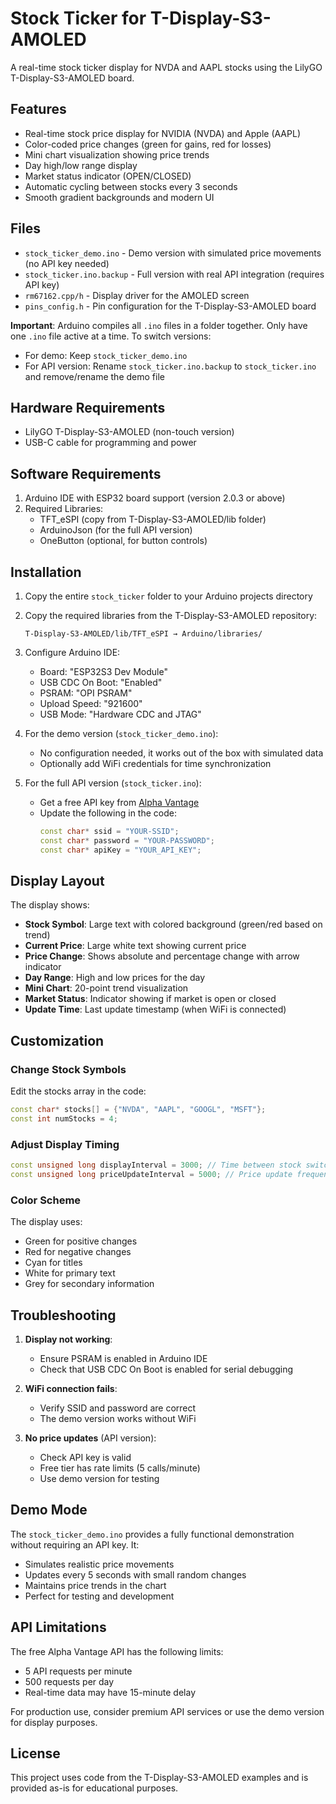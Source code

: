 # Stock Ticker for T-Display-S3-AMOLED

A real-time stock ticker display for NVDA and AAPL stocks using the LilyGO T-Display-S3-AMOLED board.

## Features

- Real-time stock price display for NVIDIA (NVDA) and Apple (AAPL)
- Color-coded price changes (green for gains, red for losses)
- Mini chart visualization showing price trends
- Day high/low range display
- Market status indicator (OPEN/CLOSED)
- Automatic cycling between stocks every 3 seconds
- Smooth gradient backgrounds and modern UI

## Files

- `stock_ticker_demo.ino` - Demo version with simulated price movements (no API key needed)
- `stock_ticker.ino.backup` - Full version with real API integration (requires API key)
- `rm67162.cpp/h` - Display driver for the AMOLED screen
- `pins_config.h` - Pin configuration for the T-Display-S3-AMOLED board

**Important**: Arduino compiles all `.ino` files in a folder together. Only have one `.ino` file active at a time. To switch versions:
- For demo: Keep `stock_ticker_demo.ino`
- For API version: Rename `stock_ticker.ino.backup` to `stock_ticker.ino` and remove/rename the demo file

## Hardware Requirements

- LilyGO T-Display-S3-AMOLED (non-touch version)
- USB-C cable for programming and power

## Software Requirements

1. Arduino IDE with ESP32 board support (version 2.0.3 or above)
2. Required Libraries:
   - TFT_eSPI (copy from T-Display-S3-AMOLED/lib folder)
   - ArduinoJson (for the full API version)
   - OneButton (optional, for button controls)

## Installation

1. Copy the entire `stock_ticker` folder to your Arduino projects directory

2. Copy the required libraries from the T-Display-S3-AMOLED repository:
   ```
   T-Display-S3-AMOLED/lib/TFT_eSPI → Arduino/libraries/
   ```

3. Configure Arduino IDE:
   - Board: "ESP32S3 Dev Module"
   - USB CDC On Boot: "Enabled"
   - PSRAM: "OPI PSRAM"
   - Upload Speed: "921600"
   - USB Mode: "Hardware CDC and JTAG"

4. For the demo version (`stock_ticker_demo.ino`):
   - No configuration needed, it works out of the box with simulated data
   - Optionally add WiFi credentials for time synchronization

5. For the full API version (`stock_ticker.ino`):
   - Get a free API key from [Alpha Vantage](https://www.alphavantage.co/support/#api-key)
   - Update the following in the code:
     ```cpp
     const char* ssid = "YOUR-SSID";
     const char* password = "YOUR-PASSWORD";
     const char* apiKey = "YOUR_API_KEY";
     ```

## Display Layout

The display shows:
- **Stock Symbol**: Large text with colored background (green/red based on trend)
- **Current Price**: Large white text showing current price
- **Price Change**: Shows absolute and percentage change with arrow indicator
- **Day Range**: High and low prices for the day
- **Mini Chart**: 20-point trend visualization
- **Market Status**: Indicator showing if market is open or closed
- **Update Time**: Last update timestamp (when WiFi is connected)

## Customization

### Change Stock Symbols
Edit the stocks array in the code:
```cpp
const char* stocks[] = {"NVDA", "AAPL", "GOOGL", "MSFT"};
const int numStocks = 4;
```

### Adjust Display Timing
```cpp
const unsigned long displayInterval = 3000; // Time between stock switches (ms)
const unsigned long priceUpdateInterval = 5000; // Price update frequency (ms)
```

### Color Scheme
The display uses:
- Green for positive changes
- Red for negative changes
- Cyan for titles
- White for primary text
- Grey for secondary information

## Troubleshooting

1. **Display not working**: 
   - Ensure PSRAM is enabled in Arduino IDE
   - Check that USB CDC On Boot is enabled for serial debugging

2. **WiFi connection fails**:
   - Verify SSID and password are correct
   - The demo version works without WiFi

3. **No price updates** (API version):
   - Check API key is valid
   - Free tier has rate limits (5 calls/minute)
   - Use demo version for testing

## Demo Mode

The `stock_ticker_demo.ino` provides a fully functional demonstration without requiring an API key. It:
- Simulates realistic price movements
- Updates every 5 seconds with small random changes
- Maintains price trends in the chart
- Perfect for testing and development

## API Limitations

The free Alpha Vantage API has the following limits:
- 5 API requests per minute
- 500 requests per day
- Real-time data may have 15-minute delay

For production use, consider premium API services or use the demo version for display purposes.

## License

This project uses code from the T-Display-S3-AMOLED examples and is provided as-is for educational purposes.